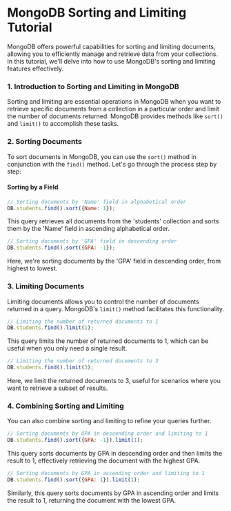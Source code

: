 # MongoDB Sorting and Limiting Tutorial

MongoDB offers powerful capabilities for sorting and limiting documents, allowing you to efficiently manage and retrieve data from your collections. In this tutorial, we'll delve into how to use MongoDB's sorting and limiting features effectively.

### 1. Introduction to Sorting and Limiting in MongoDB

Sorting and limiting are essential operations in MongoDB when you want to retrieve specific documents from a collection in a particular order and limit the number of documents returned. MongoDB provides methods like `sort()` and `limit()` to accomplish these tasks.

### 2. Sorting Documents

To sort documents in MongoDB, you can use the `sort()` method in conjunction with the `find()` method. Let's go through the process step by step:

#### Sorting by a Field

```javascript
// Sorting documents by 'Name' field in alphabetical order
DB.students.find().sort({Name: 1});
```

This query retrieves all documents from the 'students' collection and sorts them by the 'Name' field in ascending alphabetical order.

```javascript
// Sorting documents by 'GPA' field in descending order
DB.students.find().sort({GPA: -1});
```

Here, we're sorting documents by the 'GPA' field in descending order, from highest to lowest.

### 3. Limiting Documents

Limiting documents allows you to control the number of documents returned in a query. MongoDB's `limit()` method facilitates this functionality.

```javascript
// Limiting the number of returned documents to 1
DB.students.find().limit(1);
```

This query limits the number of returned documents to 1, which can be useful when you only need a single result.

```javascript
// Limiting the number of returned documents to 3
DB.students.find().limit(3);
```

Here, we limit the returned documents to 3, useful for scenarios where you want to retrieve a subset of results.

### 4. Combining Sorting and Limiting

You can also combine sorting and limiting to refine your queries further.

```javascript
// Sorting documents by GPA in descending order and limiting to 1
DB.students.find().sort({GPA: -1}).limit(1);
```

This query sorts documents by GPA in descending order and then limits the result to 1, effectively retrieving the document with the highest GPA.

```javascript
// Sorting documents by GPA in ascending order and limiting to 1
DB.students.find().sort({GPA: 1}).limit(1);
```

Similarly, this query sorts documents by GPA in ascending order and limits the result to 1, returning the document with the lowest GPA.
